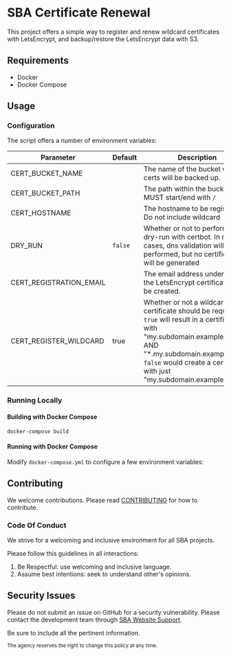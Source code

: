 # SBA Certificate Renewal

This project offers a simple way to register and renew wildcard certificates with LetsEncrypt, and backup/restore the LetsEncrypt data with S3.

## Requirements

* Docker
* Docker Compose

## Usage

### Configuration

The script offers a number of environment variables:

| Parameter               | Default | Description                                                                                                                                                                                                                                | Example                    |
|-------------------------|---------|--------------------------------------------------------------------------------------------------------------------------------------------------------------------------------------------------------------------------------------------|----------------------------|
| CERT_BUCKET_NAME        |         | The name of the bucket where certs will be backed up.                                                                                                                                                                                      | `my-certificate-bucket`    |
| CERT_BUCKET_PATH        |         | The path within the bucket; MUST start/end with `/`                                                                                                                                                                                        | `/certificates/dev/`       |
| CERT_HOSTNAME           |         | The hostname to be registered. Do not include wildcard                                                                                                                                                                                     | `my.subdomain.example.org` |
| DRY_RUN                 | `false` | Whether or not to perform a dry-run with certbot.  In many cases, dns validation will still be performed, but no certificates will be generated                                                                                            | `true` or `false`          |
| CERT_REGISTRATION_EMAIL |         | The email address under which the LetsEncrypt certificate will be created.                                                                                                                                                                 | `admin@example.org`        |
| CERT_REGISTER_WILDCARD  | true    | Whether or not a wildcard certificate should be requested.  `true` will result in a certificate with "my.subdomain.example.com" AND "*.my.subdomain.example.com".  `false` would create a certfiicate with just "my.subdomain.example.com" | `true` or `false`          |

### Running Locally

#### Building with Docker Compose

```
docker-compose build
```

#### Running with Docker Compose

Modify `docker-compose.yml` to configure a few environment variables:

## Contributing
We welcome contributions. Please read [CONTRIBUTING](CONTRIBUTING.md) for how to contribute.

### Code Of Conduct

We strive for a welcoming and inclusive environment for all SBA projects.

Please follow this guidelines in all interactions:

1. Be Respectful: use welcoming and inclusive language.
2. Assume best intentions: seek to understand other's opinions.

## Security Issues
Please do not submit an issue on GitHub for a security vulnerability. Please contact the development team through [SBA Website Support](mailto:support@us-sba.atlassian.net).

Be sure to include all the pertinent information.

<sub>The agency reserves the right to change this policy at any time.</sub>
